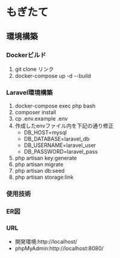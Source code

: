 <h1>もぎたて</h1>
<h2>環境構築</h2>
<h3>Dockerビルド</h3>
<ol>
  <li>git clone リンク</li>
  <li>docker-compose up -d --build</li>
</ol>

<h3>Laravel環境構築</h3>
<ol>
  <li>docker-compose exec php bash</li>
  <li>composer install</li>
  <li>cp .env.example .env</li>
  <li>作成したenvファイル内を下記の通り修正
    <ul>
      <li>DB_HOST=mysql</li>
      <li>DB_DATABASE=laravel_db</li>
      <li>DB_USERNAME=laravel_user</li>
      <li>DB_PASSWORD=laravel_pass</li>
    </ul>
  </li>
  <li>php artisan key:generate</li>
  <li>php artisan migrate</li>
  <li>php artisan db:seed</li>
  <li>php artisan storage:link</li>
</ol>

<h3>使用技術</h3>
<h3>ER図</h3>
<h3>URL</h3>
<ul>
  <li>開発環境:http://localhost/</li>
  <li>phpMyAdmin:http://localhost:8080/</li>
</ul>
